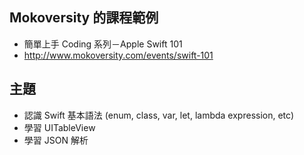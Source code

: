 ## Mokoversity 的課程範例

* 簡單上手 Coding 系列－Apple Swift 101
* http://www.mokoversity.com/events/swift-101

## 主題

* 認識 Swift 基本語法 (enum, class, var, let, lambda expression, etc)
* 學習 UITableView
* 學習 JSON 解析

